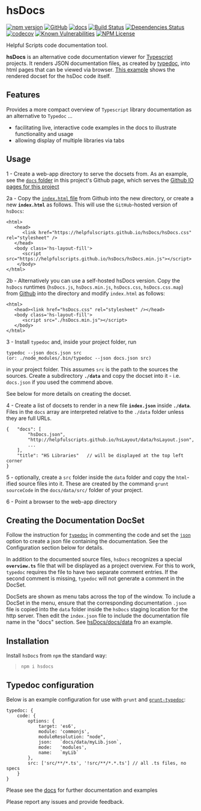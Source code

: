 hsDocs 
========
[![npm version](https://badge.fury.io/js/hsdocs.svg)](https://badge.fury.io/js/hsdocs)
[![GitHub](https://img.shields.io/badge/GitHub-hsDocs-blue.svg)](https://github.com/helpfulscripts/hsdocs)
[![docs](https://img.shields.io/badge/hsDocs-hsDocs-blue.svg)](https://helpfulscripts.github.io/hsDocs/#!/api/hsDocs/0)
[![Build Status](https://travis-ci.org/HelpfulScripts/hsDocs.svg?branch=master)](https://travis-ci.org/HelpfulScripts/hsDocs)
[![Dependencies Status](https://david-dm.org/helpfulscripts/hsdocs.svg)](https://david-dm.org/helpfulscripts/hsdocs)
[![codecov](https://codecov.io/gh/HelpfulScripts/hsDocs/branch/master/graph/badge.svg)](https://codecov.io/gh/HelpfulScripts/hsDocs)
[![Known Vulnerabilities](https://snyk.io/test/github/HelpfulScripts/hsDocs/badge.svg?targetFile=package.json)](https://snyk.io/test/github/HelpfulScripts/hsDocs?targetFile=package.json)
[![NPM License](https://img.shields.io/badge/license-MIT-brightgreen.svg)](https://www.npmjs.com/package/hsdocs)

Helpful Scripts code documentation tool.

**hsDocs**  is an alternative code documentation viewer for [Typescript](https://www.typescriptlang.org) projects.
It renders JSON documentation files, as created by [typedoc](http://typedoc.org), into html pages that can be viewed via browser. [This example](https://helpfulscripts.github.io/hsDocs/#!/api/hsDocs/0) shows the rendered docset for the hsDoc code itself.

## Features
Provides a more compact overview of `Typescript` library documentation as an alternative to `Typedoc` ...
- facilitating live, interactive code examples in the docs to illustrate functionality and usage
- allowing display of multiple libraries via tabs


## Usage
1 - Create a web-app directory to serve the docsets from. As an example, 
see the [`docs` folder](https://github.com/HelpfulScripts/hsDocs/tree/master/docs) in this project's Github page, which serves the [Github IO pages for this project](https://helpfulscripts.github.io/hsDocs/#!/api/hsDocs/0)

2a - Copy the [`index.html` file](https://github.com/HelpfulScripts/hsDocs/tree/master/docs/index.html) from Github into the new directory, 
or create a new **`index.html`** as follows. This will use the `GitHub`-hosted version of `hsDocs`:
```
<html>
   <head>
      <link href="https://helpfulscripts.github.io/hsDocs/hsDocs.css" rel="stylesheet" />
   </head>
   <body class='hs-layout-fill'>
      <script src="https://helpfulscripts.github.io/hsDocs/hsDocs.min.js"></script>
    </body>
</html>
```

2b - Alternatively you can use a self-hosted hsDocs version. Copy the `hsDocs` runtimes 
(`hsDocs.js`, `hsDocs.min.js`, `hsDocs.css`, `hsDocs.css.map`) from
[Github](https://github.com/HelpfulScripts/hsDocs/tree/master/docs) into the directory and modify `index.html` as follows:
```
<html>
   <head><link href="hsDocs.css" rel="stylesheet" /></head>
   <body class='hs-layout-fill'>
      <script src="./hsDocs.min.js"></script>
   </body>
</html>
```

3 - Install `typedoc` and, inside your project folder, run
```
typedoc --json docs.json src
(or: ./node_modules/.bin/typedoc --json docs.json src)
```
in your project folder. This assumes `src` is the path to the sources the sources. 
Create a subdirectory **`./data`** and copy the docset into it - i.e. `docs.json` if you used the 
commend above.

See below for more details on creating the docset.

4 - Create a list of docsets to render in a new file **`index.json`** inside **`./data`**.
Files in the `docs` array are interpreted relative to the `./data` folder unless they are full URLs.
```
{   "docs": [
        "hsDocs.json",
        "http://helpfulscripts.github.io/hsLayout/data/hsLayout.json",
        ...
    ],
    "title": "HS Libraries"   // will be displayed at the top left corner
}
```

5 - optionally, create a `src` folder inside the `data` folder and copy the `html`-ified source files into it. 
These are created by the command `grunt sourceCode` in the `docs/data/src/` folder of your project.

6 - Point a browser to the web-app directory


## Creating the Documentation DocSet
Follow the instruction for [`typedoc`](https://typedoc.org/guides/doccomments/) in commenting the code 
and set the [`json`](https://typedoc.org/guides/options/#json) option to create a 
json file containing the documentation. See the Configuration section below for details.

In addition to the documented source files, `hsDocs` recognizes a special **`overview.ts`** file 
that will be displayed as a project overview. 
For this to work, `typedoc` requires the file to have two separate comment entries.
If the second comment is missing, `typedoc` will not generate a comment in the DocSet.

DocSets are shown as menu tabs across the top of the window. To include a DocSet in the menu, ensure that the 
corresponding documentation `.json` file is copied into the `data` folder inside the `hsDocs` staging location 
for the http server. Then edit the `index.json` file to include the documentation file name in the "docs" section. 
See [hsDocs/docs/data](https://github.com/HelpfulScripts/hsDocs/tree/master/docs/data) fro an example.

## Installation
Install `hsDocs` from `npm` the standard way:
> `npm i hsdocs`

## Typedoc configuration
Below is an example configuration for use with `grunt` and [`grunt-typedoc`](https://www.npmjs.com/package/grunt-typedoc): 
```
typedoc: {
    code: {
        options: {
            target: 'es6',
            module: 'commonjs',
            moduleResolution: "node",
            json:   `docs/data/myLib.json`,
            mode:   'modules',
            name:   `myLib`
        },
        src: ['src/**/*.ts', '!src/**/*.*.ts'] // all .ts files, no specs
    }
}
```

Please see the [docs](https://helpfulscripts.github.io/hsDocs/#!/api/hsDocs/0) for further documentation and examples

Please report any issues and provide feedback.
 